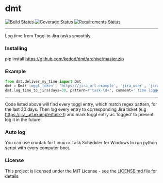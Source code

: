 # dmt 
[![Build Status](https://travis-ci.org/kedod/dmt.svg?branch=master)](https://travis-ci.org/kedod/dmt)
[![Coverage Status](https://coveralls.io/repos/github/kedod/dmt/badge.svg?branch=master)](https://coveralls.io/github/kedod/dmt?branch=master&service=github)
[![Requirements Status](https://requires.io/github/kedod/dmt/requirements.svg?branch=master)](https://requires.io/github/kedod/dmt/requirements/?branch=master)
___
Log time from Toggl to Jira tasks smoothly.


### Installing

pip install https://github.com/kedod/dmt/archive/master.zip

### Example
```python
from dmt.deliver_my_time import Dmt
dmt = Dmt('toggl_token', 'https://jira_url.example', 'jira_user', 'jira_pass')
dmt.log_time_to_jira(days=30, pattern=r'task-\d+', comment=' time logged by dmt; toggle entry {}')
```
___
Code listed above will find every toggl entry, which match regex pattern, for the last 30 days. Then log every entry to corresponding Jira ticket (e.g https://jira_url.example/task-1) and mark toggl entry as 'logged' to prevent log it in the future.
 
### Auto log
You can use crontab for Linux or Task Scheduler for Windows to run python script with every computer boot.
 

### License

This project is licensed under the MIT License - see the [LICENSE.md](LICENSE.md) file for details



